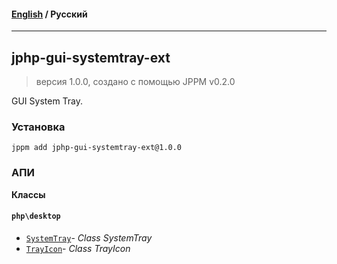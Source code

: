 #### [English](README.md) / **Русский**

---

## jphp-gui-systemtray-ext
> версия 1.0.0, создано с помощью JPPM v0.2.0

GUI System Tray.

### Установка
```
jppm add jphp-gui-systemtray-ext@1.0.0
```

### АПИ
**Классы**

#### `php\desktop`

- [`SystemTray`](https://github.com/jphp-compiler/jphp/blob/master/exts/jphp-gui-systemtray-ext/api-docs/classes/php/desktop/SystemTray.ru.md)- _Class SystemTray_
- [`TrayIcon`](https://github.com/jphp-compiler/jphp/blob/master/exts/jphp-gui-systemtray-ext/api-docs/classes/php/desktop/TrayIcon.ru.md)- _Class TrayIcon_